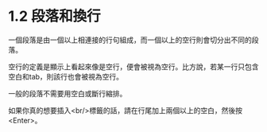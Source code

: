 # 1.2 段落和換行

一個段落是由一個以上相連接的行句組成，而一個以上的空行則會切分出不同的段落。

空行的定義是顯示上看起來像是空行，便會被視為空行。比方說，若某一行只包含空白和tab，則該行也會被視為空行。

一般的段落不需要用空白或斷行縮排。

如果你真的想要插入\<br/>標籤的話，請在行尾加上兩個以上的空白，然後按\<Enter>。
